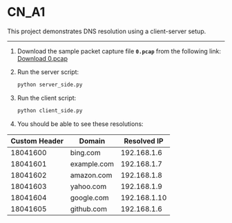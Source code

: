 # CN_A1

This project demonstrates DNS resolution using a client-server setup.  

---

1. Download the sample packet capture file **`0.pcap`** from the following link:  
   [Download 0.pcap](https://drive.google.com/file/d/1Qf0yHBJSEl-UQM6AnlzOpfBtbLFPSK7J/view?usp=drive_link)

2. Run the server script:
   ```bash
   python server_side.py

3. Run the client script:
   ```bash
   python client_side.py

4. You should be able to see these resolutions:

| Custom Header | Domain      | Resolved IP  |
| ------------- | ----------- | ------------ |
| 18041600      | bing.com    | 192.168.1.6  |
| 18041601      | example.com | 192.168.1.7  |
| 18041602      | amazon.com  | 192.168.1.8  |
| 18041603      | yahoo.com   | 192.168.1.9  |
| 18041604      | google.com  | 192.168.1.10 |
| 18041605      | github.com  | 192.168.1.6  |


